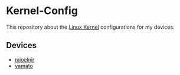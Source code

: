 # Kernel-Config

This repository about the [Linux Kernel](https://kernel.org) configurations for my devices.

## Devices

* [mjoelnir](mjoelnir)
* [yamato](yamato)